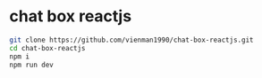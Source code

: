 # chat box reactjs
```sh
git clone https://github.com/vienman1990/chat-box-reactjs.git
cd chat-box-reactjs
npm i
npm run dev
```